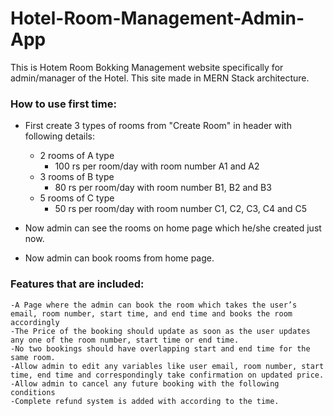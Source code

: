 # Hotel-Room-Management-Admin-App

This is Hotem Room Bokking Management website specifically for admin/manager of the Hotel.
This site made in MERN Stack architecture.

### How to use first time:
- First create 3 types of rooms from "Create Room" in header with following details:
   - 2 rooms of A type
      - 100 rs per room/day with room number A1 and A2
   - 3 rooms of B type
      - 80 rs per room/day with room number B1, B2 and B3
   - 5 rooms of C type
      - 50 rs per room/day with room number C1, C2, C3, C4 and C5
      
- Now admin can see the rooms on home page which he/she created just now.
- Now admin can book rooms from home page.
### Features that are included:
~~~
-A Page where the admin can book the room which takes the user’s email, room number, start time, and end time and books the room accordingly
-The Price of the booking should update as soon as the user updates any one of the room number, start time or end time.
-No two bookings should have overlapping start and end time for the same room.
-Allow admin to edit any variables like user email, room number, start time, end time and correspondingly take confirmation on updated price.
-Allow admin to cancel any future booking with the following conditions
-Complete refund system is added with according to the time.

~~~
